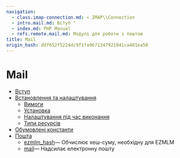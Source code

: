 ```yaml
---
navigation:
  - class.imap-connection.md: « IMAP\\Connection
  - intro.mail.md: Вступ "
  - index.md: PHP Manual
  - refs.remote.mail.md: Модулі для роботи з поштою
title: Mail
origin_hash: ddf652f5224dc9f1fa9671347921941ca401ea50
---
```

# Mail

-   [Вступ](intro.mail.md)
-   [Встановлення та налаштування](mail.setup.md)
    -   [Вимоги](mail.requirements.md)
    -   [Установка](mail.installation.md)
    -   [Налаштування під час виконання](mail.configuration.md)
    -   [Типи ресурсів](mail.resources.md)
-   [Обумовлені константи](mail.constants.md)
-   [Пошта](ref.mail.md)
    -   [ezmlm\_hash](function.ezmlm-hash.md)— Обчислює хеш-суму, необхідну для EZMLM
    -   [mail](function.mail.md)— Надсилає електронну пошту
